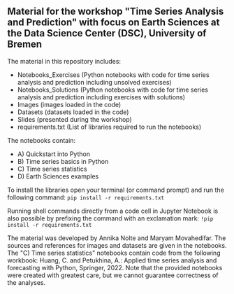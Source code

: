 ## Material for the workshop "Time Series Analysis and Prediction" with focus on Earth Sciences at the Data Science Center (DSC), University of Bremen

The material in this repository includes:
- Notebooks_Exercises (Python notebooks with code for time series analysis and prediction including unsolved exercises)
- Notebooks_Solutions (Python notebooks with code for time series analysis and prediction including exercises with solutions) 
- Images (images loaded in the code)
- Datasets (datasets loaded in the code)
- Slides (presented during the workshop)
- requirements.txt (List of libraries required to run the notebooks)

The notebooks contain:
- A) Quickstart into Python
- B) Time series basics in Python
- C) Time series statistics 
- D) Earth Sciences examples

To install the libraries open your terminal (or command prompt) and run the following command: `pip install -r requirements.txt`

Running shell commands directly from a code cell in Jupyter Notebook is also possible by prefixing the command with an exclamation mark: `!pip install -r requirements.txt`

The material was developed by Annika Nolte and Maryam Movahedifar. The sources and references for images and datasets are given in the notebooks. The "C) Time series statistics" notebooks contain code from the following workbook: Huang, C. and Petukhina, A.: Applied time series analysis and forecasting with Python, Springer, 2022. Note that the provided notebooks were created with greatest care, but we cannot guarantee correctness of the analyses.
